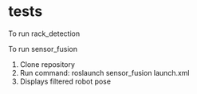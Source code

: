 # tests
To run rack_detection

To run sensor_fusion

1. Clone repository
2. Run command: roslaunch sensor_fusion launch.xml
3. Displays filtered robot pose
